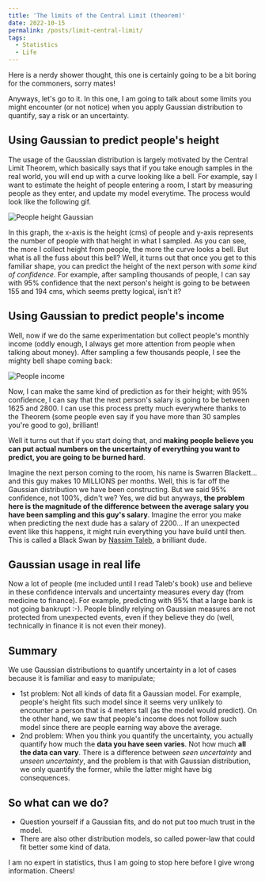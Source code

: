 ```yaml
---
title: 'The limits of the Central Limit (theorem)'
date: 2022-10-15
permalink: /posts/limit-central-limit/
tags:
  - Statistics
  - Life
---
```


Here is a nerdy shower thought, this one is certainly going to be a bit boring for the commoners, sorry mates!

Anyways, let's go to it. In this one, I am going to talk about some limits you might encounter (or not notice) when you apply Gaussian distribution to quantify, say a risk or an uncertainty.

## Using Gaussian to predict people's height
The usage of the Gaussian distribution is largely motivated by the Central Limit Theorem, which basically says that if you take enough samples in the real world, you will end up with a curve looking like a bell. For example, say I want to estimate the height of people entering a room, I start by measuring people as they enter, and update my model everytime. The process would look like the following gif.

![People height Gaussian](../people_height.gif)

In this graph, the x-axis is the height (cms) of people and y-axis represents the number of people with that height in what I sampled. As you can see, the more I collect height from people, the more the curve looks a bell. But what is all the fuss about this bell? Well, it turns out that once you get to this familiar shape, you can predict the height of the next person with *some kind of confidence*. For example, after sampling thousands of people, I can say with 95% confidence that the next person's height is going to be between 155 and 194 cms, which seems pretty logical, isn't it? 

## Using Gaussian to predict people's income
Well, now if we do the same experimentation but collect people's monthly income (oddly enough, I always get more attention from people when talking about money). After sampling a few thousands people, I see the mighty bell shape coming back:

![People income](../people_salary_normal.png)

Now, I can make the same kind of prediction as for their height; with 95% confidence, I can say that the next person's salary is going to be between 1625 and 2800. I can use this process pretty much everywhere thanks to the Theorem (some people even say if you have more than 30 samples you're good to go), brilliant!

Well it turns out that if you start doing that, and **making people believe you can put actual numbers on the uncertainty of everything you want to predict, you are going to be burned hard**. 

Imagine the next person coming to the room, his name is Swarren Blackett... and this guy makes 10 MILLIONS per months. Well, this is far off the Gaussian distribution we have been constructing. But we said 95% confidence, not 100%, didn't we? Yes, we did but anyways, **the problem here is the magnitude of the difference between the average salary you have been sampling and this guy's salary**. Imagine the error you make when predicting the next dude has a salary of 2200... If an unexpected event like this happens, it might ruin everything you have build until then. This is called a Black Swan by [Nassim Taleb](https://en.wikipedia.org/wiki/Nassim_Nicholas_Taleb), a brilliant dude.

## Gaussian usage in real life
Now a lot of people (me included until I read Taleb's book) use and believe in these confidence intervals and uncertainty measures every day (from medicine to finance). For example, predicting with 95% that a large bank is not going bankrupt :-). People blindly relying on Gaussian measures are not protected from unexpected events, even if they believe they do (well, technically in finance it is not even their money).

## Summary
We use Gaussian distributions to quantify uncertainty in a lot of cases because it is familiar and easy to manipulate;
* 1st problem: Not all kinds of data fit a Gaussian model. For example, people's height fits such model since it seems very unlikely to encounter a person that is 4 meters tall (as the model would predict). On the other hand, we saw that people's income does not follow such model since there are people earning way above the average.
* 2nd problem: When you think you quantify the uncertainty, you actually quantify how much the **data you have seen varies**. Not how much **all the data can vary**. There is a difference between *seen uncertainty* and *unseen uncertainty*, and the problem is that with Gaussian distribution, we only quantify the former, while the latter might have big consequences. 

## So what can we do? 
- Question yourself if a Gaussian fits, and do not put too much trust in the model. 
- There are also other distribution models, so called power-law that could fit better some kind of data. 

I am no expert in statistics, thus I am going to stop here before I give wrong information. Cheers! 
